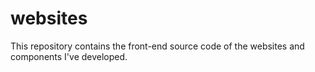# websites
This repository contains the front-end source code of the websites and components I've developed.
